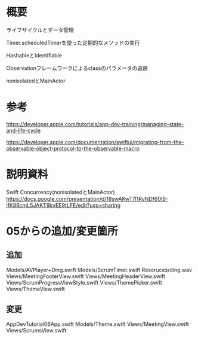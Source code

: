 # 概要

ライフサイクルとデータ管理

Timer.scheduledTimerを使った定期的なメソッドの実行

HashableとIdentifiable

Observationフレームワークによるclassのパラメータの追跡

nonisolatedとMainActor

# 参考

https://developer.apple.com/tutorials/app-dev-training/managing-state-and-life-cycle

https://developer.apple.com/documentation/swiftui/migrating-from-the-observable-object-protocol-to-the-observable-macro

# 説明資料

Swift Concurrency(nonisolatedとMainActor)
https://docs.google.com/presentation/d/18swAKwT7l1RyNDf60IB-lfK86cmL5JAKT9kvEE9tLFE/edit?usp=sharing

# 05からの追加/変更箇所

## 追加
Models/AVPlayer+Ding.swift
Models/ScrumTimer.swift
Resoruces/ding.wav
Views/MeetingFooterView.swift
Views/MeetingHeaderView.swift
Views/ScrumProgressViewStyle.swift
Views/ThemePicker.swift
Views/ThemeView.swift

## 変更
AppDevTutorial06App.swift
Models/Theme.swift
Views/MeetingView.swift
Views/ScrumsView.swift

